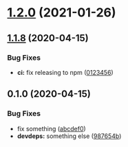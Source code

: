 # [1.2.0](https://github.com/JuroOravec/semantic-release-changelog-update/compare/v1.1.8...v1.2.0) (2021-01-26)

## [1.1.8](https://github.com/path/to/comparison/v1.0.0...v$1.1.8) (2020-04-15)

### Bug Fixes

- **ci:** fix releasing to npm ([0123456](https://some.url))

## 0.1.0 (2020-04-15)

### Bug Fixes

- fix something ([abcdef0](https://github.com/url/to/commit))
- **devdeps:** something else ([987654b](https://github.com/another/url))
